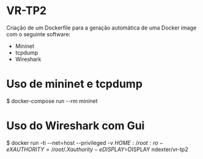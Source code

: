 # VR-TP2

Criação de um Dockerfile para a geração automática de uma Docker image com o seguinte software:

- Mininet
- tcpdump
- Wireshark

# Uso de mininet e tcpdump

$ docker-compose run --rm mininet


# Uso do Wireshark com Gui

$ docker run -ti --net=host --privileged -v $HOME:/root:ro -e XAUTHORITY=/root/.Xauthority -e DISPLAY=$DISPLAY ndexter/vr-tp2
